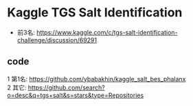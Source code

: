 # Kaggle TGS Salt Identification
- 前3名: https://www.kaggle.com/c/tgs-salt-identification-challenge/discussion/69291

## code
1 第1名: https://github.com/ybabakhin/kaggle_salt_bes_phalanx <br>
2 其它: https://github.com/search?o=desc&q=tgs+salt&s=stars&type=Repositories
